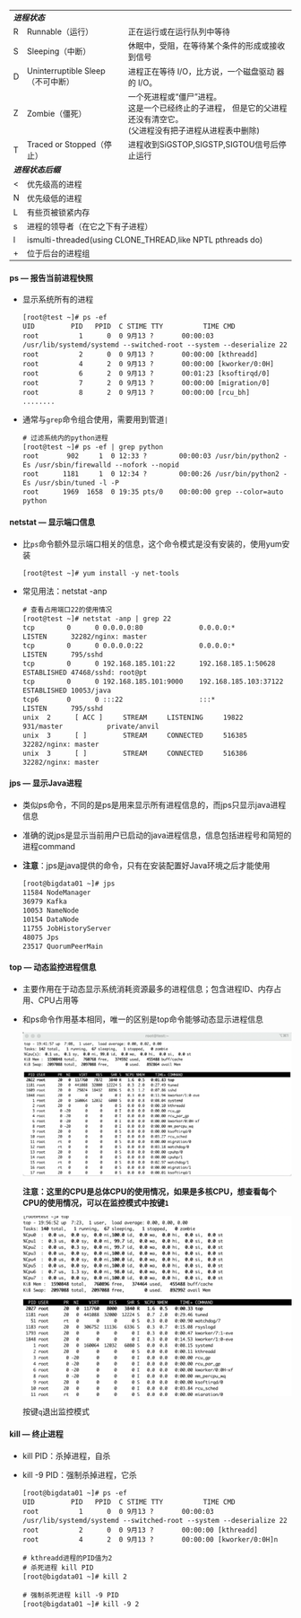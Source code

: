 <table>
  <tbody>
    <tr>
      <td colspan=3><i><b>进程状态</b></i></td>
    </tr>
    <tr>
      <td>R</td>
      <td>Runnable（运行）</td>
      <td>正在运行或在运行队列中等待</td>
    </tr>
    <tr>
      <td>S</td>
      <td>Sleeping（中断）</td>
      <td>休眠中，受阻，在等待某个条件的形成或接收到信号</td>
    </tr>
    <tr>
      <td>D</td>
      <td>Uninterruptible Sleep（不可中断）</td>
      <td>进程正在等待 I/O，比方说，一个磁盘驱动 器的 I/O。</td>
    </tr>
    <tr>
      <td>Z</td>
      <td>Zombie（僵死）</td>
      <td>
        一个死进程或“僵尸”进程。<br/>
        这是一个已经终止的子进程， 但是它的父进程还没有清空它。<br/>
        (父进程没有把子进程从进程表中删除)
      </td>
    </tr>
    <tr>
      <td>T</td>
      <td>Traced or Stopped（停止）</td>
      <td>进程收到SiGSTOP,SIGSTP,SIGTOU信号后停止运行</td>
    </tr>
    <tr>
      <td colspan=3><i><b>进程状态后缀</b></i></td>
    </tr>
    <tr>
      <td><</td>
      <td colspan=2>优先级高的进程</td>
    </tr>
    <tr>
      <td>N</td>
      <td colspan=2>优先级低的进程</td>
    </tr>
    <tr>
      <td>L</td>
      <td colspan=2>有些页被锁紧内存</td>
    </tr>
    <tr>
      <td>s</td>
      <td colspan=2>进程的领导者（在它之下有子进程）</td>
    </tr>
    <tr>
      <td>l</td>
      <td colspan=2>ismulti-threaded(using CLONE_THREAD,like NPTL pthreads do)</td>
    </tr>
    <tr>
      <td>+</td>
      <td colspan=2>位于后台的进程组</td>
    </tr>
  </tbody>
</table>



#### ps — 报告当前进程快照

- 显示系统所有的进程

  ```
  [root@test ~]# ps -ef
  UID         PID   PPID  C STIME TTY          TIME CMD
  root          1      0  0 9月13 ?       00:00:03 /usr/lib/systemd/systemd --switched-root --system --deserialize 22
  root          2      0  0 9月13 ?       00:00:00 [kthreadd]
  root          4      2  0 9月13 ?       00:00:00 [kworker/0:0H]
  root          6      2  0 9月13 ?       00:01:23 [ksoftirqd/0]
  root          7      2  0 9月13 ?       00:00:00 [migration/0]
  root          8      2  0 9月13 ?       00:00:00 [rcu_bh]
  ........
  ```

- 通常与`grep`命令组合使用，需要用到管道`|`

  ```
  # 过滤系统内的python进程
  [root@test ~]# ps -ef | grep python
  root       902     1  0 12:33 ?        00:00:03 /usr/bin/python2 -Es /usr/sbin/firewalld --nofork --nopid
  root      1181     1  0 12:34 ?        00:00:26 /usr/bin/python2 -Es /usr/sbin/tuned -l -P
  root      1969  1658  0 19:35 pts/0    00:00:00 grep --color=auto python
  ```

#### netstat — 显示端口信息

- 比`ps`命令额外显示端口相关的信息，这个命令模式是没有安装的，使用yum安装

  ```
  [root@test ~]# yum install -y net-tools
  ```

- 常见用法：netstat -anp

  ```
  # 查看占用端口22的使用情况
  [root@test ~]# netstat -anp | grep 22
  tcp        0      0 0.0.0.0:80              0.0.0.0:*               LISTEN      32282/nginx: master
  tcp        0      0 0.0.0.0:22              0.0.0.0:*               LISTEN      795/sshd
  tcp        0      0 192.168.185.101:22      192.168.185.1:50628     ESTABLISHED 47468/sshd: root@pt
  tcp        0      0 192.168.185.101:9000    192.168.185.103:37122   ESTABLISHED 10053/java
  tcp6       0      0 :::22                   :::*                    LISTEN      795/sshd
  unix  2      [ ACC ]     STREAM     LISTENING     19822    931/master           private/anvil
  unix  3      [ ]         STREAM     CONNECTED     516385   32282/nginx: master
  unix  3      [ ]         STREAM     CONNECTED     516386   32282/nginx: master
  ```

#### jps — 显示Java进程

- 类似ps命令，不同的是ps是用来显示所有进程信息的，而jps只显示java进程信息

- 准确的说jps是显示当前用户已启动的java进程信息，信息包括进程号和简短的进程command

- **注意**：jps是java提供的命令，只有在安装配置好Java环境之后才能使用

  ```
  [root@bigdata01 ~]# jps
  11584 NodeManager
  36979 Kafka
  10053 NameNode
  10154 DataNode
  11755 JobHistoryServer
  48075 Jps
  23517 QuorumPeerMain
  ```

#### top — 动态监控进程信息

- 主要作用在于动态显示系统消耗资源最多的进程信息；包含进程ID、内存占用、CPU占用等

- 和ps命令作用基本相同，唯一的区别是top命令能够动态显示进程信息

  ![top信息](命令-进程.assets/top.png)

  **注意：这里的CPU是总体CPU的使用情况，如果是多核CPU，想查看每个CPU的使用情况，可以在监控模式中按键`1`**

  ![top-cpu信息](命令-进程.assets/top-cpu.png)

  按键`q`退出监控模式

#### kill — 终止进程 

- kill PID：杀掉进程，自杀

- kill -9 PID：强制杀掉进程，它杀

  ```
  [root@bigdata01 ~]# ps -ef
  UID         PID   PPID  C STIME TTY          TIME CMD
  root          1      0  0 9月13 ?       00:00:03 /usr/lib/systemd/systemd --switched-root --system --deserialize 22
  root          2      0  0 9月13 ?       00:00:00 [kthreadd]
  root          4      2  0 9月13 ?       00:00:00 [kworker/0:0H]n
  
  # kthreadd进程的PID值为2
  # 杀死进程 kill PID
  [root@bigdata01 ~]# kill 2
  
  # 强制杀死进程 kill -9 PID
  [root@bigdata01 ~]# kill -9 2
  ```

